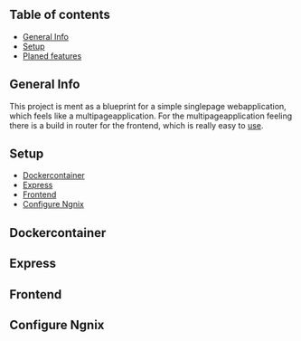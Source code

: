 ## Table of contents
* [General Info](*general-info)
* [Setup](*setup)
* [Planed features](*planned-features)

## General Info 
This project is ment as a blueprint for a simple singlepage webapplication, which feels like a multipageapplication.
For the multipageapplication feeling there is a build in router for the frontend, which is really easy to [use](*frontend).

## Setup
* [Dockercontainer](*dockercontainer)
* [Express](*express)
* [Frontend](*frontend)
* [Configure Ngnix](*configure-ngnix)

## Dockercontainer

## Express

## Frontend

## Configure Ngnix
